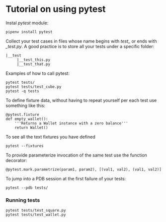 # Tutorial on using pytest

Instal _pytest_ module:

`pipenv install pytest`

Collect your test cases in files whose name begins with *test_* or ends with *_test.py*. A good practice is to store all your tests under a specific folder:

```
|__test
     |__test_this.py
     |__test_that.py
```

Examples of how to call pytest:
```
pytest tests/
pytest tests/test_cube.py
pytest -q tests
```

To define fixture data, without having to repeat yourself per each test use something like this:

```
@pytest.fixture
def empty_wallet():
    '''Returns a Wallet instance with a zero balance'''
    return Wallet()
```

To see all the text fixtures you have defined

`pytest --fixtures`

To provide parameterize invocation of the same test use the function decorator:

```
@pytest.mark.parametrize(param1, param2), [(val1, val2), (val1, val2)]
```

To jump into a PDB session at the first failure of your tests:

`pytest --pdb tests/` 

### Running tests
```
pytest tests/test_square.py
pytest tests/test_wallet.py  
```
